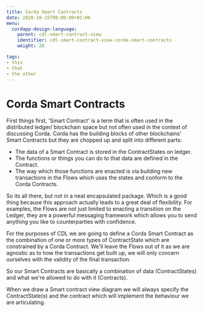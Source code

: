 ```yaml
---
title: Corda Smart Contracts
date: 2020-10-15T00:00:00+01:00
menu:
  cordapp-design-language:
    parent: cdl-smart-contract-view
    identifier: cdl-smart-contract-view-corda-smart-contracts
    weight: 20

tags:
- this
- that
- the other
---
```



# Corda Smart Contracts

First things first, 'Smart Contract' is a term that is often used in the distributed ledger/ blockchain space but not often used in the context of discussing Corda. Corda has the building blocks of other blockchains' Smart Contracts but they are chopped up and split into different parts:

- The data of a Smart Contract is stored in the ContractStates on ledger.
- The functions or things you can do to that data are defined in the Contract.
- The way which those functions are enacted is via building new transactions in the Flows which uses the states and conform to the Corda Contracts.

So its all there, but not in a neat encapsulated package. Which is a good thing because this approach actually leads to a great deal of flexibility. For examples, the Flows are not just limited to enacting a transition on the Ledger, they are a powerful messaging framework which allows you to send anything you like to counterparties with confidence.

For the purposes of CDL we are going to define a Corda Smart Contract as the combination of one or more types of ContractState which are constrained by a Corda Contract. We'll leave the Flows out of it as we are agnostic as to how the transactions get built up, we will only concern ourselves with the validity of the final transaction.

So our Smart Contracts are basically a combination of data (ContractStates) and what we're allowed to do with it (Contracts).

When we draw a Smart contract view diagram we will always specify the ContractState(s) and the contract which will implement the behaviour we are articulating.
